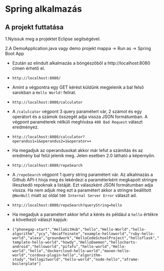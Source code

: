 # Spring alkalmazás

## A projekt futtatása

1.Nyissuk meg a projektet Eclipse segítségével. 

2.A DemoApplication.java vagy demo projekt mappa -> Run as -> Spring Boot App

* Ezután az elindult alkalmazás a böngészőből a http://localhost:8080 címen érhető el. 
*     http://localhost:8080/
* Amint a végpontra egy GET kérést küldünk megjelenik a bal felső sarokban a `Hello World!` felirat.
*     http://localhost:8080/calculator
* A `/calulcator` végpont 3 query paramétert vár, 2 számot és egy operátort és a számok összegét adja vissza JSON formátumban. A végpont paraméterek nélküli meghívása `400 Bad Request` választ eredményez.

*     http://localhost:8080/calculator?operandus1=1&operandus2=1&operator=+
* Ha megadjuk az operandusokat akkor már lefut a számítás és az eredmény bal felül jelenik meg. Jelen esetben 2.0 látható a képernyőn.
*     http://localhost:8080/repoSearch
* A `/repoSearch` végpont 1 query string paramétert vár. Az alkalmazás a Github API-t hívja meg és lekérdezi a paraméterként megkapott stringre illeszkedő repoknak a listáját. Ezt válaszként JSON formátumban adja vissza. Ha nem adjuk meg ezt a paramétert akkor a stringre beállított `@NonNull` miatt az oldal `500 Internal Server Error` választ ad.
*     http://localhost:8080/repoSearch?queryString=hello
* Ha megadjuk a paramétert akkor lefut a kérés és például a `hello` értékre a következő választ kapjuk:
*     ["phonegap-start","HelloGitHub","hello","Hello-World","hello-algorithm","ycy","decaffeinate","example-helloworld","ruby-hello-world","alexa","groundwork","HelloCodeSchoolProject","helloflask","phonegap-template-hello-world","howdy","HelloDaemon","hellocharts-android","helloworld","pifafu","hello-world","Hello-world","hello","dockercloud-hello-world","maven-hello-world","cordova-plugin-hello","algorithm-study","hellogitworld","hello-world","node-hello","aframe-boilerplate"]

